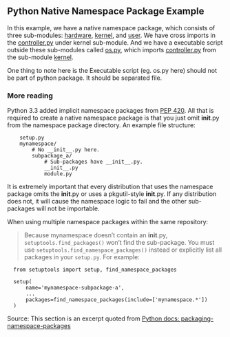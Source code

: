## Python Native Namespace Package Example

In this example, we have a native namespace package, which consists of three sub-modules: [hardware](hardware/), [kernel](kernel/), and [user](user/). We have cross imports in the [controller.py](kernel/controller.py) under kernel sub-module. And we have a executable script outside these sub-modules called [os.py](os.py), which imports [controller.py](kernel/controller.py) from the sub-module [kernel](kernel/).

One thing to note here is the Executable script (eg. os.py here) should not be part of python package. It should be separated file.


### More reading

Python 3.3 added implicit namespace packages from [PEP 420](https://www.python.org/dev/peps/pep-0420). All that is required to create a native namespace package is that you just omit __init__.py from the namespace package directory. An example file structure:

```
    setup.py
    mynamespace/
        # No __init__.py here.
        subpackage_a/
            # Sub-packages have __init__.py.
            __init__.py
            module.py
```

It is extremely important that every distribution that uses the namespace package omits the __init__.py or uses a pkgutil-style __init__.py. If any distribution does not, it will cause the namespace logic to fail and the other sub-packages will not be importable.

When using multiple namespace packages within the same repository:
> Because mynamespace doesn’t contain an __init__.py, `setuptools.find_packages()` won’t find the sub-package. You must use `setuptools.find_namespace_packages()` instead or explicitly list all packages in your `setup.py`. For example:

```
  from setuptools import setup, find_namespace_packages

  setup(
      name='mynamespace-subpackage-a',
      ...
      packages=find_namespace_packages(include=['mynamespace.*'])
  )
```

Source: This section is an excerpt quoted from [Python docs: packaging-namespace-packages](https://packaging.python.org/guides/packaging-namespace-packages/)
